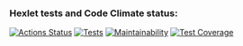 ### Hexlet tests and Code Climate status:
[![Actions Status](https://github.com/asommar/php-project-48/actions/workflows/hexlet-check.yml/badge.svg)](https://github.com/asommar/php-project-48/actions)
[![Tests](https://github.com/asommar/php-project-48/actions/workflows/package-ci.yml/badge.svg)](https://github.com/asommar/php-project-48/actions/workflows/package-ci.yml)
[![Maintainability](https://api.codeclimate.com/v1/badges/7c6419b022891bc1034e/maintainability)](https://codeclimate.com/github/asommar/php-project-48/maintainability)
[![Test Coverage](https://api.codeclimate.com/v1/badges/7c6419b022891bc1034e/test_coverage)](https://codeclimate.com/github/asommar/php-project-48/test_coverage)